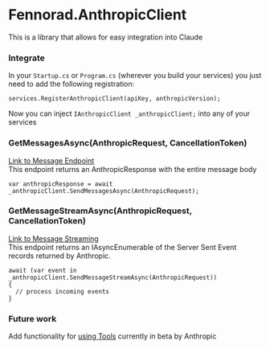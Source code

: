 # Fennorad.AnthropicClient

This is a library that allows for easy integration into Claude

### Integrate

In your `Startup.cs` or `Program.cs` (wherever you build your services) you just need to add the following registration:
```
services.RegisterAnthropicClient(apiKey, anthropicVersion);
```
Now you can inject `IAnthropicClient _anthropicClient;` into any of your services 
<br/>
### GetMessagesAsync(AnthropicRequest, CancellationToken)
[Link to Message Endpoint](https://docs.anthropic.com/claude/reference/messages_post)  
This endpoint returns an AnthropicResponse with the entire message body
```
var anthropicResponse = await _anthropicClient.SendMessagesAsync(AnthropicRequest);
```

### GetMessageStreamAsync(AnthropicRequest, CancellationToken)
[Link to Message Streaming](https://docs.anthropic.com/claude/reference/messages-streaming)  
This endpoint returns an IAsyncEnumerable of the Server Sent Event records returned by Anthropic.
```
await (var event in _anthropicClient.SendMessageStreamAsync(AnthropicRequest))
{
  // process incoming events
}
```

### Future work
Add functionality for [using Tools](https://docs.anthropic.com/claude/docs/tool-use) currently in beta by Anthropic
